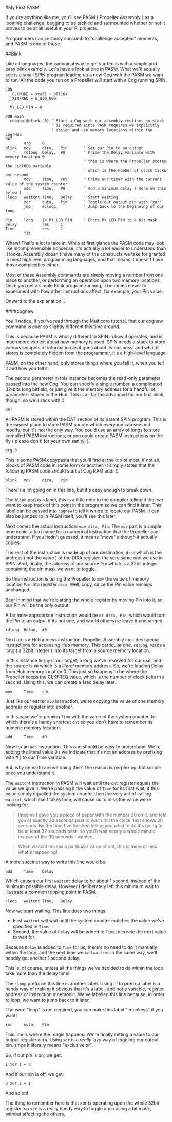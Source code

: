 #My First PASM

If you're anything like me, you'll see PASM ( Propeller Assembly ) as a looming challenge, begging to be tackled 
and surmounted whether or not it proves to be at all useful in your Pi projects.

Programmers can certainly succumb to "challenge accepted" moments, and PASM is one of those.

##Blink

Like all languages, the canonical way to get started is with a simple and easy blink example. Let's have a look
at one in PASM. What we'll actually see is a small SPIN program loading up a new Cog with the PASM we want to run.
All the code you run on a Propeller will start with a Cog running SPIN.

```spin
CON
  _CLKMODE = xtal1 + pll16x
  _XINFREQ = 6_000_000
  
  MY_LED_PIN = 0
  
PUB main
  cognew(@blink, 0) ' Start a Cog with our assembly routine, no stack 
                    ' is required since PASM requires we explicitly 
                    ' assign and use memory locations within the Cog/Hub
DAT
        org     0
blink   mov     dira,   Pin       ' Set our Pin to an output
        rdlong  Delay,  #0        ' Prime the Delay variable with memory location 0
                                  ' this is where the Propeller stores the CLKFREQ variable
                                  ' which is the number of clock ticks per second
        mov     Time,   cnt       ' Prime our timer with the current value of the system counter
        add     Time,   #9        ' Add a minimum delay ( more on this below )
:loop   waitcnt Time,   Delay     ' Start waiting
        xor     outa,   Pin       ' Toggle our output pin with "xor"
        jmp     #:loop            ' Jump back to the beginning of our loop
        
Pin     long    |< MY_LED_PIN     ' Encde MY_LED_PIN to a bit mask
Delay           res     1
Time            res     1
        fit
```

Whew! That's a lot to take in. While at first glance the PASM code may look like incomprehensible nonsense,
it's actually a lot easier to understand than it looks. Assembly doesn't have many of the constructs we take
for granted in most high level programming languages, and that means it doesn't have those complexities either.

Most of these Assembly commands are simply moving a number from one place to another, or performing an operation
upon two memory locations. Once you get a simple Blink program running, it becomes easier to experiment with how
other instructions affect, for example, your Pin value.

Onward to the explanation...

####cognew

You'll notice, if you've read through the Multicore tutorial, that our cognew command is ever so slightly different
this time around.

This is because PASM is wholly different to SPIN in how it operates, and is much more explicit about how memory is
used. SPIN needs a stack to store various snippets of information as it goes about its business, and what it stores
is completely hidden from the programmer, it's a high-level language.

PASM, on the other hand, only stores things where you tell it, when you tell it and how you tell it.

The second parameter in this instance becomes the read-only parameter passed into the new Cog. You can specify a
single number, a complicated 32-bits long bitfield, or just give it the memory address for a handful of parameters
stored in the Hub. This is all far too advanced for our first blink, though, so we'll stick with 0.

```spin
DAT
```

All PASM is stored within the DAT section of its parent SPIN program. This is the easiest place to store PASM source
which everyone can see and modify, but it's not the only way. You could use an array of longs to store
compiled PASM instructions, or you could create PASM instructions on the fly ( please don't! for your own sanity! ).

```spin
org 0
```

This is some PASM copypasta that you'll find at the top of most, if not all, blocks of PASM code in some form or 
another. It simply states that the following PASM code should start at Cog RAM addr 0.

```spin
blink   mov     dira,   Pin
```

There's a lot going on in this line, but it's easy enough to break down.

The `blink` part is a label, this is a little note to the compiler telling it that we want to keep track of this
point in the program so we can find it later. This label can be passed into `cognew` to tell it where to locate our PASM. It can also be jumped to in PASM itself, you'll see this later.

Next comes the actual instruction: `mov dira, Pin`. The `mov` part is a simple mnemonic, a text name for a numerical
instruction that the Propeller can understand. If you hadn't guessed, it means "move" although it actually copies.

The rest of the instruction is made up of our destination, `dira` which is the address ( not the value ) of the
DIRA register, the very same one we use in SPIN. And, finally, the address of our source `Pin` which is a 32bit integer containing the pin mask we want to toggle.

So this instruction is telling the Propeller to `mov` the value of memory location `Pin` into register `dira`. Well,
 copy, since the Pin value remains unchanged.

Bear in mind that we're blatting the whole register by moving Pin into it, so our Pin will be the *only* output.

A far more appropriate instruction would be `or dira, Pin`, which would turn the Pin to an output if its not one,
and would otherwise leave it unchanged.

```spin
rdlong  Delay,  #0
```

Next up is a Hub access instruction. Propeller Assembly includes special instructions for accessing Hub memory.
This particular one, `rdlong`, reads a long ( a 32bit integer ) into its target from a source memory location.

In this instance `Delay` is our target, a long we've reserved for our use, and the source is `#0` which is a
*literal* memory address. So, we're loading Delay from Hub memory location 0. This just so happens to be where the
Propeller keeps the CLKFREQ value, which is the number of clock ticks in a second. Using this, we can create a 1sec
delay later.

```spin
mov     Time,   cnt
```

Just like our earlier `mov` instruction, we're copying the value of one memory address or register into another.

In this case we're priming `Time` with the value of the system counter, for which there's a handy shortcut `cnt`
so you don't have to remember its numeric memory location.

```spin
add     Time,   #9
```

Now for an `add` instruction. This one should be easy to understand. We're adding the literal value 9 ( we indicate
that it's not an address by prefixing with # ) to our Time variable.

But, why on earth are we doing this? The reason is perplexing, but simple once you understand it.

The `waitcnt` instruction in PASM will wait until the `cnt` register equals the value we give it. We're passing
it the value of `Time` for its first wait, if this value simply equalled the system counter then the very act of
calling `waitcnt`, which itself takes time, will cause us to miss the value we're looking for.

> Imagine I gave you a piece of paper with the number 30 on it, and told you at exactly 30 seconds past 
to wait until the clock next shows 30 seconds. By the time I've finished telling you what to do it's going to be
at least 32 seconds past- so you'll wait nearly a whole minute instead of the 30 seconds I wanted.

> When waitcnt misses a particular value of cnt, this is more or less what's happening!

A more succinct way to write this line would be:

```spin
add     Time,   Delay
```

Which causes our first `waitcnt` delay to be about 1 second, instead of the minimum possible delay. However I
deliberately left this minimum wait to illustrate a common tripping point in PASM.

```spin
:loop   waitcnt Time,   Delay
```

Now we start waiting. This line does two things.

* First `waitcnt` will wait until the system counter matches the value we've specified in `Time`.
* Second, the value of `Delay` will be added to `Time` to create the next value to wait for.

Because `Delay` is added to `Time` for us, there's no need to do it manually within the loop, and the next
time we call `waitcnt` in the same way, we'll handily get another 1 second delay.

This is, of course, unless all the things we've decided to do within the loop take more than the delay time!

The `:loop` prefix on this line is another label. Using ':' to prefix a label is a handy way of making it
obvious that it's a label, and not a variable, register address or instruction mnemonic. We've labelled this
line because, in order to loop, we want to jump back to it later.

The word "loop" is not required, you can make this label ":monkeys" if you want!

```spin
xor     outa,   Pin
```

This line is where the magic happens. We're finally setting a value to our output register `outa`.
Using `xor` is a *really* lazy way of toggling our output pin, since it literally means "exclusive or".

So, if our pin is on, we get:

`1 xor 1 = 0`

And if our pin is off, we get:

`0 xor 1 = 1`

And so on!

The thing to remember here is that xor is operating upon the whole 32bit register, so `xor` is a really handy
way to toggle a pin using a bit mask, without affecting the others.

